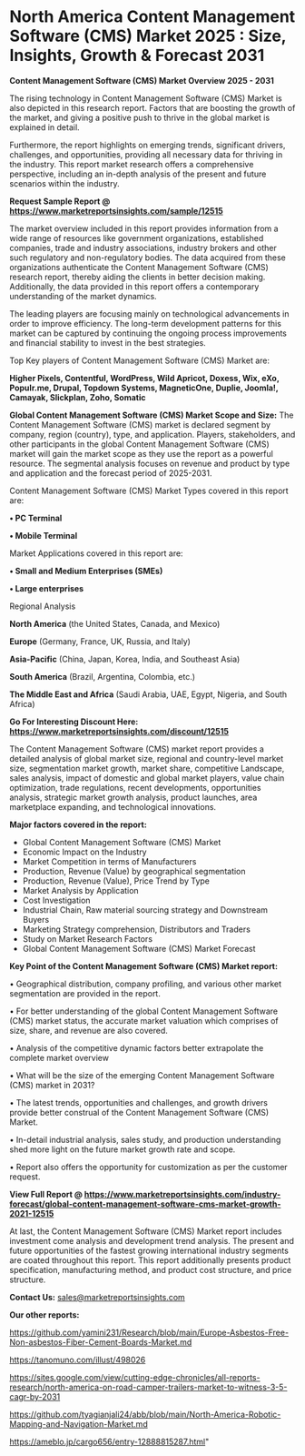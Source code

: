 # North America Content Management Software (CMS) Market 2025 : Size, Insights, Growth & Forecast 2031

<Strong> Content Management Software (CMS) Market Overview 2025 - 2031</strong>

The rising technology in Content Management Software (CMS) Market is also depicted in this research report. Factors that are boosting the growth of the market, and giving a positive push to thrive in the global market is explained in detail.

Furthermore, the report highlights on emerging trends, significant drivers, challenges, and opportunities, providing all necessary data for thriving in the industry. This report market research offers a comprehensive perspective, including an in-depth analysis of the present and future scenarios within the industry.

<strong>Request Sample Report @ <a href=https://www.marketreportsinsights.com/sample/12515>https://www.marketreportsinsights.com/sample/12515</a></strong>

The market overview included in this report provides information from a wide range of resources like government organizations, established companies, trade and industry associations, industry brokers and other such regulatory and non-regulatory bodies. The data acquired from these organizations authenticate the Content Management Software (CMS) research report, thereby aiding the clients in better decision making. Additionally, the data provided in this report offers a contemporary understanding of the market dynamics.

The leading players are focusing mainly on technological advancements in order to improve efficiency. The long-term development patterns for this market can be captured by continuing the ongoing process improvements and financial stability to invest in the best strategies.

Top Key players of Content Management Software (CMS) Market are:

<strong>Higher Pixels, Contentful, WordPress, Wild Apricot, Doxess, Wix, eXo, Populr.me, Drupal, Topdown Systems, MagneticOne, Duplie, Joomla!, Camayak, Slickplan, Zoho, Somatic</strong>

<strong><b>Global Content Management Software (CMS) Market Scope and Size:</b></strong>
The Content Management Software (CMS) market is declared segment by company, region (country), type, and application. Players, stakeholders, and other participants in the global Content Management Software (CMS) market will gain the market scope as they use the report as a powerful resource. The segmental analysis focuses on revenue and product by type and application and the forecast period of 2025-2031.

Content Management Software (CMS) Market Types covered in this report are:

<strong>• PC Terminal

• Mobile Terminal</strong>

Market Applications covered in this report are:

<strong>• Small and Medium Enterprises (SMEs)

• Large enterprises</strong> 

Regional Analysis

<strong>North America</strong> (the United States, Canada, and Mexico)

<strong>Europe</strong> (Germany, France, UK, Russia, and Italy)

<strong>Asia-Pacific</strong> (China, Japan, Korea, India, and Southeast Asia)

<strong>South America</strong> (Brazil, Argentina, Colombia, etc.)

<strong>The Middle East and Africa</strong> (Saudi Arabia, UAE, Egypt, Nigeria, and South Africa)

<strong>Go For Interesting Discount Here: <a href=https://www.marketreportsinsights.com/discount/12515>https://www.marketreportsinsights.com/discount/12515</a></strong>

The Content Management Software (CMS) market report provides a detailed analysis of global market size, regional and country-level market size, segmentation market growth, market share, competitive Landscape, sales analysis, impact of domestic and global market players, value chain optimization, trade regulations, recent developments, opportunities analysis, strategic market growth analysis, product launches, area marketplace expanding, and technological innovations.

<strong><b>Major factors covered in the report:</b></strong>
<ul>
  <li>Global Content Management Software (CMS) Market </li>
  <li>Economic Impact on the Industry</li>
  <li>Market Competition in terms of Manufacturers</li>
  <li>Production, Revenue (Value) by geographical segmentation</li>
  <li>Production, Revenue (Value), Price Trend by Type</li>
  <li>Market Analysis by Application</li>
  <li>Cost Investigation</li>
  <li>Industrial Chain, Raw material sourcing strategy and Downstream Buyers</li>
  <li>Marketing Strategy comprehension, Distributors and Traders</li>
  <li>Study on Market Research Factors</li>
  <li>Global Content Management Software (CMS) Market Forecast</li>
</ul>

<strong><b>Key Point of the Content Management Software (CMS) Market report:</b></strong>

• Geographical distribution, company profiling, and various other market segmentation are provided in the report.

• For better understanding of the global Content Management Software (CMS) market status, the accurate market valuation which comprises of size, share, and revenue are also covered.

• Analysis of the competitive dynamic factors better extrapolate the complete market overview

• What will be the size of the emerging Content Management Software (CMS) market in 2031?

• The latest trends, opportunities and challenges, and growth drivers provide better construal of the Content Management Software (CMS) Market.

• In-detail industrial analysis, sales study, and production understanding shed more light on the future market growth rate and scope.

• Report also offers the opportunity for customization as per the customer request.

<strong><b>View Full Report @ <a href=https://www.marketreportsinsights.com/industry-forecast/global-content-management-software-cms-market-growth-2021-12515>https://www.marketreportsinsights.com/industry-forecast/global-content-management-software-cms-market-growth-2021-12515</a></b></strong>


At last, the Content Management Software (CMS) Market report includes investment come analysis and development trend analysis. The present and future opportunities of the fastest growing international industry segments are coated throughout this report. This report additionally presents product specification, manufacturing method, and product cost structure, and price structure.

<strong>Contact Us:</strong>
sales@marketreportsinsights.com

<strong>Our other reports:</strong>

<a href=https://github.com/yamini231/Research/blob/main/Europe-Asbestos-Free-Non-asbestos-Fiber-Cement-Boards-Market.md>https://github.com/yamini231/Research/blob/main/Europe-Asbestos-Free-Non-asbestos-Fiber-Cement-Boards-Market.md</a>

<a href=https://tanomuno.com/illust/498026>https://tanomuno.com/illust/498026</a>

<a href=https://sites.google.com/view/cutting-edge-chronicles/all-reports-research/north-america-on-road-camper-trailers-market-to-witness-3-5-cagr-by-2031>https://sites.google.com/view/cutting-edge-chronicles/all-reports-research/north-america-on-road-camper-trailers-market-to-witness-3-5-cagr-by-2031</a>

<a href=https://github.com/tyagianjali24/abb/blob/main/North-America-Robotic-Mapping-and-Navigation-Market.md>https://github.com/tyagianjali24/abb/blob/main/North-America-Robotic-Mapping-and-Navigation-Market.md</a>

<a href=https://ameblo.jp/cargo656/entry-12888815287.html>https://ameblo.jp/cargo656/entry-12888815287.html</a>"
